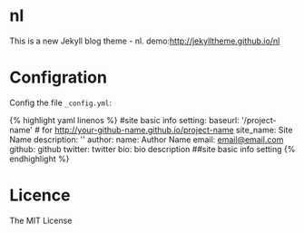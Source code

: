 nl
==

This is a new Jekyll blog theme - nl.
demo:http://jekylltheme.github.io/nl

Configration
==
Config the file `_config.yml`:

{% highlight yaml linenos %}
#site basic info setting:
baseurl: '/project-name' # for http://your-github-name.github.io/project-name
site_name: Site Name
description: ''
author:
  name: Author Name
  email: email@email.com
  github: github
  twitter: twitter
  bio: bio description
##site basic info setting
{% endhighlight %}

Licence
==
The MIT License

